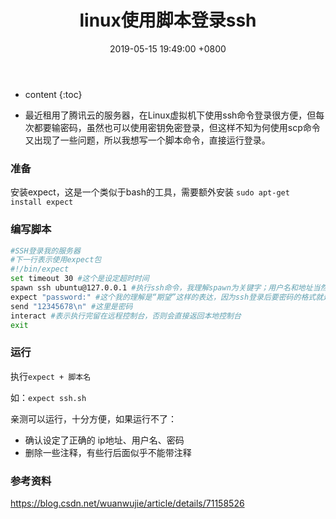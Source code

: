 ﻿---
layout: post
title:  linux使用脚本登录ssh
date:   2019-05-15 19:49:00 +0800
categories: note
tag: Linux
---

* content
{:toc}



+ 最近租用了腾讯云的服务器，在Linux虚拟机下使用ssh命令登录很方便，但每次都要输密码，虽然也可以使用密钥免密登录，但这样不知为何使用scp命令又出现了一些问题，所以我想写一个脚本命令，直接运行登录。

### 准备
 安装expect，这是一个类似于bash的工具，需要额外安装
 `sudo apt-get install expect`
 
### 编写脚本
```bash
#SSH登录我的服务器
#下一行表示使用expect包
#!/bin/expect
set timeout 30 #这个是设定超时时间
spawn ssh ubuntu@127.0.0.1 #执行ssh命令，我理解spawn为关键字；用户名和地址当然要根据实际情况填啦
expect "password:" #这个我的理解是“期望”这样的表达，因为ssh登录后要密码的格式就是这样的，如果格式不对会让你手动输入密码
send "12345678\n" #这里是密码
interact #表示执行完留在远程控制台，否则会直接返回本地控制台 
exit
```

### 运行
 执行`expect + 脚本名`
 
 如：`expect ssh.sh`

  亲测可以运行，十分方便，如果运行不了：
  + 确认设定了正确的 ip地址、用户名、密码
  + 删除一些注释，有些行后面似乎不能带注释

### 参考资料
https://blog.csdn.net/wuanwujie/article/details/71158526
